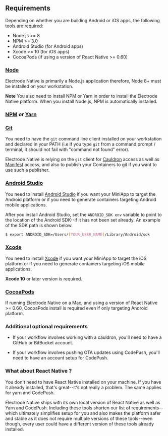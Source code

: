 ## Requirements

Depending on whether you are building Android or iOS apps, the following tools are required:

- Node.js >= 8
- NPM >= 3.0
- Android Studio (for Android apps)
- Xcode >= 10 (for iOS apps)
- CocoaPods (if using a version of React Native >= 0.60)

### [Node](https://nodejs.org/en/)

Electrode Native is primarily a Node.js application therefore, Node 8+ must be installed on your workstation.  

**Note** You also need to install NPM or Yarn in order to install the Electrode Native platform. When you install Node.js, NPM is automatically installed.

### [NPM](https://npmsjs.com) or [Yarn](https://yarnpkg.com)

### [Git](https://git-scm.com/downloads)

You need to have the `git` command line client installed on your workstation and declared in your PATH (i.e if you type `git` from a command prompt / terminal, it should not fail with "command not found" error).  

Electrode Native is relying on the `git` client for [Cauldron](../platform-parts/cauldron/index.md) access as well as [Manifest](../platform-parts/manifest/index.md) access, and also to publish your Containers to git if you want to use such a publisher.

### [Android Studio](https://developer.android.com/studio/index.html)

You need to install [Android Studio](https://developer.android.com/studio/index.html) if you want your MiniApp to target the Android platform or if you need to generate containers targeting Android mobile applications.

After you install Android Studio, set the `ANDROID_SDK env` variable to point to the location of the Android SDK--if it has not been set already. An example of the SDK path is shown below.  

```bash
$ export ANDROID_SDK=/Users/[YOUR_USER_NAME]/Library/Android/sdk
```

### [Xcode](https://developer.apple.com/xcode/)

You need to install [Xcode](https://developer.apple.com/xcode/) if you want your MiniApp to target the iOS platform  or if you need to generate containers targeting iOS mobile applications.

**Xcode 10** or later version is required.

### [CocoaPods](https://cocoapods.org/)

If running Electrode Native on a Mac, and using a version of React Native >= 0.60, CocoaPods install is required even if only targeting Android platform.

### Additional optional requirements

- If your workflow involves working with a cauldron, you'll need to have a GitHub or BitBucket account.

- If your workflow involves pushing OTA updates using CodePush, you'll need to have an account setup for CodePush.

### What about React Native ?

You don't need to have React Native installed on your machine. If you have it already installed, that's great--it's not really a problem. The same applies for yarn and CodePush.

Electrode Native ships with its own local version of React Native as well as Yarn and CodePush. Including these tools shorten our list of requirements--which ultimately simplifies setup for you and also makes the platform safer and stable as it does not require multiple versions of these tools--even though, every user could have a different version of these tools already installed.

